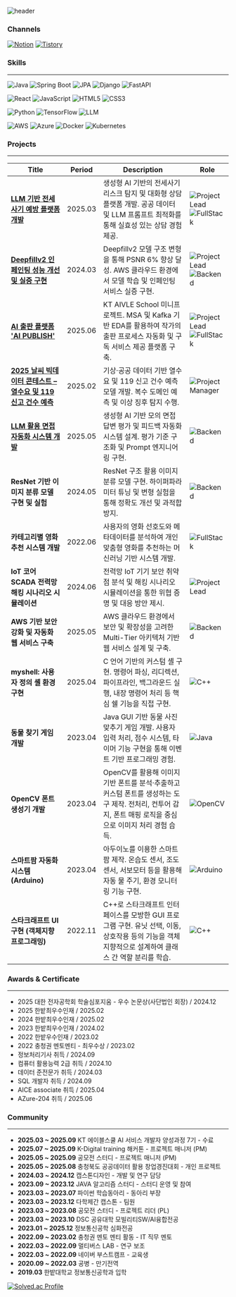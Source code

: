 ![header](https://capsule-render.vercel.app/api?type=waving&color=gradient&height=300&section=header&text=안녕하세요%20이정훈입니다%20&fontColor=ffffff&fontSize=40&font=Inter)

### Channels
[![Notion](https://img.shields.io/badge/Notion-000000?style=flat-square&logo=Notion&logoColor=white)](https://www.notion.so/Lee-Jung-Hoon-Resume-1f947577abe680d9b7e6c74158d655b4) [![Tistory](https://img.shields.io/badge/Tistory-000000?style=flat-square&logo=tistory&logoColor=white)](https://merit-ending.tistory.com/)

### Skills 
---
![Java](https://img.shields.io/badge/Java-007396?style=flat-square&logo=OpenJDK&logoColor=white)  ![Spring Boot](https://img.shields.io/badge/Spring%20Boot-6DB33F?style=flat-square&logo=Spring%20Boot&logoColor=white)  ![JPA](https://img.shields.io/badge/JPA-59666C?style=flat-square&logo=Hibernate&logoColor=white)  ![Django](https://img.shields.io/badge/Django-092E20?style=flat-square&logo=Django&logoColor=white) ![FastAPI](https://img.shields.io/badge/FastAPI-009688?style=flat-square&logo=FastAPI&logoColor=white)
 

![React](https://img.shields.io/badge/React-61DAFB?style=flat-square&logo=React&logoColor=white)  ![JavaScript](https://img.shields.io/badge/JavaScript-F7DF1E?style=flat-square&logo=JavaScript&logoColor=white)  ![HTML5](https://img.shields.io/badge/HTML5-E34F26?style=flat-square&logo=HTML5&logoColor=white)  ![CSS3](https://img.shields.io/badge/CSS3-1572B6?style=flat-square&logo=CSS3&logoColor=white)  

![Python](https://img.shields.io/badge/Python-3776AB?style=flat-square&logo=Python&logoColor=white)  ![TensorFlow](https://img.shields.io/badge/TensorFlow-FF6F00?style=flat-square&logo=TensorFlow&logoColor=white)  ![LLM](https://img.shields.io/badge/LLM-4B0082?style=flat-square&logo=OpenAI&logoColor=white)  
 
![AWS](https://img.shields.io/badge/AWS-232F3E?style=flat-square&logo=Amazon%20AWS&logoColor=white)  ![Azure](https://img.shields.io/badge/Azure-0078D4?style=flat-square&logo=Microsoft%20Azure&logoColor=white)  ![Docker](https://img.shields.io/badge/Docker-2496ED?style=flat-square&logo=Docker&logoColor=white)  ![Kubernetes](https://img.shields.io/badge/Kubernetes-326CE5?style=flat-square&logo=Kubernetes&logoColor=white)  




### Projects
---
| Title | Period | Description | Role |
|---|---|---|---|
| **[LLM 기반 전세사기 예방 플랫폼 개발](https://github.com/MeritEnding/jguard.git)** | 2025.03 | 생성형 AI 기반의 전세사기 리스크 탐지 및 대화형 상담 플랫폼 개발. 공공 데이터 및 LLM 프롬프트 최적화를 통해 실효성 있는 상담 경험 제공. | ![Project Lead](https://img.shields.io/badge/Project%20Lead-8A2BE2?style=flat-square&logo=leader&logoColor=white) ![FullStack](https://img.shields.io/badge/Full%20Stack-20C997?style=flat-square&logo=code&logoColor=white) |
| **[Deepfillv2 인페인팅 성능 개선 및 실증 구현](https://github.com/MeritEnding/deefillv2-prop.git)** | 2024.03 | Deepfillv2 모델 구조 변형을 통해 PSNR 6% 향상 달성. AWS 클라우드 환경에서 모델 학습 및 인페인팅 서비스 실증 구현. | ![Project Lead](https://img.shields.io/badge/Project%20Lead-8A2BE2?style=flat-square&logo=leader&logoColor=white) ![Backend](https://img.shields.io/badge/Backend-000000?style=flat-square&logo=server&logoColor=white) |
| **[AI 출판 플랫폼 'AI PUBLISH'](https://github.com/MeritEnding/aipublish1.git)** | 2025.06 | KT AIVLE School 미니프로젝트. MSA 및 Kafka 기반 EDA를 활용하여 작가의 출판 프로세스 자동화 및 구독 서비스 제공 플랫폼 구축.| ![Project Lead](https://img.shields.io/badge/Project%20Lead-8A2BE2?style=flat-square&logo=leader&logoColor=white) ![FullStack](https://img.shields.io/badge/Full%20Stack-20C997?style=flat-square&logo=code&logoColor=white) |
| **[2025 날씨 빅데이터 콘테스트 – 열수요 및 119 신고 건수 예측](https://github.com/MeritEnding/weather-bigdata-contest.git)** | 2025.02 | 기상·공공 데이터 기반 열수요 및 119 신고 건수 예측 모델 개발. 복수 도메인 예측 및 이상 징후 탐지 수행. | ![Project Manager](https://img.shields.io/badge/Project%20Manager-FF8C00?style=flat-square&logo=marketo&logoColor=white) |
| **[LLM 활용 면접 자동화 시스템 개발](https://github.com/MeritEnding/llm-interview-assistant.git)** | 2025.05 | 생성형 AI 기반 모의 면접 답변 평가 및 피드백 자동화 시스템 설계. 평가 기준 구조화 및 Prompt 엔지니어링 구현. | ![Backend](https://img.shields.io/badge/Backend-000000?style=flat-square&logo=server&logoColor=white)|
| **ResNet 기반 이미지 분류 모델 구현 및 실험** | 2024.05 | ResNet 구조 활용 이미지 분류 모델 구현. 하이퍼파라미터 튜닝 및 변형 실험을 통해 정확도 개선 및 과적합 방지. | ![Backend](https://img.shields.io/badge/Backend-000000?style=flat-square&logo=server&logoColor=white)|
| **카테고리별 영화 추천 시스템 개발** | 2022.06 | 사용자의 영화 선호도와 메타데이터를 분석하여 개인 맞춤형 영화를 추천하는 머신러닝 기반 시스템 개발. | ![FullStack](https://img.shields.io/badge/Full%20Stack-20C997?style=flat-square&logo=code&logoColor=white)|
| **IoT 코어 SCADA 전력망 해킹 시나리오 시뮬레이션** | 2024.06 | 전력망 IoT 기기 보안 취약점 분석 및 해킹 시나리오 시뮬레이션을 통한 위협 증명 및 대응 방안 제시. | ![Project Lead](https://img.shields.io/badge/Project%20Lead-8A2BE2?style=flat-square&logo=leader&logoColor=white)|
| **AWS 기반 보안 강화 및 자동화 웹 서비스 구축** | 2025.05| AWS 클라우드 환경에서 보안 및 확장성을 고려한 Multi-Tier 아키텍처 기반 웹 서비스 설계 및 구축. | ![Backend](https://img.shields.io/badge/Backend-000000?style=flat-square&logo=server&logoColor=white) |
| **myshell: 사용자 정의 셸 환경 구현** | 2025.04 | C 언어 기반의 커스텀 셸 구현. 명령어 파싱, 리디렉션, 파이프라인, 백그라운드 실행, 내장 명령어 처리 등 핵심 쉘 기능을 직접 구현. | ![C++](https://img.shields.io/badge/C++-00599C?style=flat-square&logo=c%2B%2B&logoColor=white) |
| **동물 찾기 게임 개발** | 2023.04 | Java GUI 기반 동물 사진 맞추기 게임 개발. 사용자 입력 처리, 점수 시스템, 타이머 기능 구현을 통해 이벤트 기반 프로그래밍 경험. | ![Java](https://img.shields.io/badge/Java-007396?style=flat-square&logo=OpenJDK&logoColor=white) |
| **OpenCV 폰트 생성기 개발** | 2023.04 | OpenCV를 활용해 이미지 기반 폰트를 분석·추출하고 커스텀 폰트를 생성하는 도구 제작. 전처리, 컨투어 감지, 폰트 매핑 로직을 중심으로 이미지 처리 경험 습득. | ![OpenCV](https://img.shields.io/badge/OpenCV-5C3EE8?style=flat-square&logo=OpenCV&logoColor=white) |
| **스마트팜 자동화 시스템 (Arduino)** | 2023.04 | 아두이노를 이용한 스마트팜 제작. 온습도 센서, 조도센서, 서보모터 등을 활용해 자동 물 주기, 환경 모니터링 기능 구현. | ![Arduino](https://img.shields.io/badge/Arduino-00979D?style=flat-square&logo=arduino&logoColor=white) |
| **스타크래프트 UI 구현 (객체지향 프로그래밍)** | 2022.11 | C++로 스타크래프트 인터페이스를 모방한 GUI 프로그램 구현. 유닛 선택, 이동, 상호작용 등의 기능을 객체지향적으로 설계하여 클래스 간 역할 분리를 학습. | ![C++](https://img.shields.io/badge/C++-00599C?style=flat-square&logo=c%2B%2B&logoColor=white) |


### Awards & Certificate
---

- 2025 대한 전자공학회 학술심포지움 - 우수 논문상(사단법인 회장) / 2024.12
- 2025 한밭최우수인재 / 2025.02
- 2024 한밭최우수인재 / 2025.02
- 2023 한밭최우수인재 / 2024.02
- 2022 한밭우수인재 / 2023.02
- 2022 충청권 멘토멘티 - 최우수상 / 2023.02 
- 정보처리기사 취득 / 2024.09
- 컴퓨터 활용능력 2급 취득 / 2024.10
- 데이터 준전문가 취득 / 2024.03
- SQL 개발자 취득 / 2024.09
- AICE associate 취득 / 2025.04
- AZure-204 취득 / 2025.06


### Community
---
* **2025.03 ~ 2025.09** KT 에이블스쿨 AI 서비스 개발자 양성과정 7기 - 수료
* **2025.07 ~ 2025.09** K-Digital training 해커톤 - 프로젝트 매니저 (PM)
* **2025.05 ~ 2025.09** 공모전 스터디 - 프로젝트 매니저 (PM)
* **2025.05 ~ 2025.08** 충청북도 공공데이터 활용 창업경진대회 - 개인 프로젝트
* **2024.03 ~ 2024.12** 캡스톤디자인 - 개발 및 연구 담당
* **2023.09 ~ 2023.12** JAVA 알고리즘 스터디 - 스터디 운영 및 참여
* **2023.03 ~ 2023.07** 파이썬 학습동아리 - 동아리 부장
* **2023.03 ~ 2023.12** 다학제간 캡스톤 - 팀원
* **2023.03 ~ 2023.08** 공모전 스터디 - 프로젝트 리더 (PL)
* **2023.03 ~ 2023.10** DSC 공유대학 모빌리티SW/AI융합전공
* **2023.01 ~ 2025.12** 정보통신공학 심화전공
* **2022.09 ~ 2023.02** 충청권 멘토 멘티 활동 - IT 직무 멘토
* **2022.03 ~ 2022.09** 멀티버스 LAB - 연구 보조
* **2022.03 ~ 2022.09** 네이버 부스트캠프 - 교육생
* **2020.09 ~ 2022.03** 공병 - 만기전역
* **2019.03** 한밭대학교 정보통신공학과 입학


[![Solved.ac Profile](http://mazassumnida.wtf/api/v2/generate_badge?boj=dksldsk)](https://solved.ac/dksldsk/)


